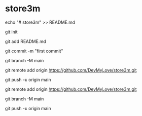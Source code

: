 # store3m

echo "# store3m" >> README.md

git init

git add README.md


git commit -m "first commit"

git branch -M main

git remote add origin https://github.com/DevMyLove/store3m.git

git push -u origin main

git remote add origin https://github.com/DevMyLove/store3m.git

git branch -M main

git push -u origin main

